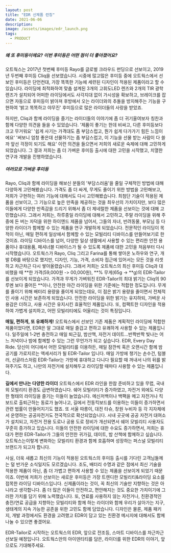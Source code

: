 ```yaml
---
layout: post
title: "EDR 신제품 런칭"
date: 2021-06-06
description: 
image: /assets/images/edr_launch.png
tags: 
  - PRODUCT
---
```


##### 왜 또 후미등이에요? 이번 후미등은 어떤 점이 더 좋아졌어요?
오트웍스는 2017년 첫번째 후미등 Rayo를 글로벌 크라우드 펀딩으로 선보이고, 2019년 두번째 후미등 Cliq을 선보였습니다. 시중에 많고많은 후미등 중에 오트웍스에서 선보인 후미등은 단언컨대, 가장 똑똑한 기능에 세련된 디자인이 적용된 제품이라고 할 수 있습니다. 라이딩에 최적화하여 맞춤 설계된 3개의 고휘도LED 렌즈와 2개의 TIR 광학 렌즈가 설치되어 어떠한 라이딩에서도 사각지대 없이 가시성을 확보하고, 브레이크를 잡으면 자동으로 후미등이 밝아져 후방에서 오는 라이더와의 추돌을 방지해주는 기능을 구현하여 '밝고 똑똑하고 야무진' 후미등으로 많은 라이더들의 사랑을 받았죠.

하지만, Cliq과 함께 라이딩을 즐기는 라이더들의 이야기에 좀 더 귀기울여보자 칭찬과 함께 다양한 의견을 들을 수 있었습니다. '제품이 좋기는 한데 비싸고, 다른 후미등보다 크고 무거워요' '쉽게 사기는 가격대도 좀 부담스럽고, 뭔가 쉽게 다가가기 힘든 느낌이에요' '써보니 엄청 좋은데 선물하기는 좀 부담스럽고, 이 기능을 선물 받는 사람이 다 쓸까 앞선 걱정이 되기도 해요' 이런 의견을 들으면서 저희의 새로운 숙제에 대해 고민하게 되었습니다. 그 결과 저희는 좀 더 가벼운 후미등 출시에 대한 고민을 시작했고, 치열한 연구과 개발을 진행하였습니다.


##### 여러모로 가벼운 후미등
Rayo, Cliq과 함께 라이딩을 해보신 분들의 '부담스러움'을 줄일 구체적인 방법에 대해 다양하게 고민해봤습니다. 가격도 좀 더 싸게, 무게도 줄이기 위한 방법을 고민해보고, 저희가 구현하는 여러 기능에 대해서도 다시 고민해봤습니다. 최첨단 기술이 적용된 제품을 선보이고, 그 기능으로 높은 만족을 제공하는 것을 최우선의 가치이지만, 보다 많은 이들에게 다양한 만족감을 드리기 위해서 좀 더 제네럴한 제품을 선보이는 것에 대해 고민했습니다.
그래서 저희는, 하루종일 라이딩에 대해서 고민하고, 주말 라이딩을 위해 주중에 돈 버는 자덕을 위한 하이엔드 제품을 넘어서, 그들의 자녀, 반려동물, 부모님 등 다양한 라이더가 함께할 수 있는 제품을 연구 개발하게 되었습니다. 전문적인 라이딩이 목적이 아닌, 매일 편하게 일상에서 함께할 수 있는 모빌리티  디바이스를 만들어보기로 한 것이죠. 라이딩 디바이스를 넘어, 다양한 일상 생활에서 사용할 수 있는 편리한 안전 용품이나 휴대용품, 패셔너블 디바이스가 될 수 있도록 제품에 대한 고민을 처음부터 다시 시작했습니다. 오트웍스가 Rayo, Cliq 그리고 Farina를 통해 쌓아온 노하우와 연구, 개발 DB를 바탕으로 했지만, 디자인, 기능, 가격, 소비자 접근에 있어서는 모든 것을 리셋하고 차근차근 다시 쌓아올렸습니다.
그래서 저희는 오트웍스의 최신 후미등 Cliq과 대비했을 때 **한 가격(59,000원 -> 00,000원), **% 무게(65g -> **g)의 EDR-Tailor를 선보이게 되었습니다.  가격과 무게가 가벼워진 EDR-Tailor의 최대 밝기는 Cliq의 90루멘 보다 줄어든 **이나, 안전한 야간 라이딩을 위한 기준에는 적합한 정도입니다. 무게를 줄이기 위해 배터리 용량을 줄이게 되었는데요, 이 점은 밝기 용량을 줄이면서 전체적인 사용 시간은 보존하게 되었습니다. 안전한 라이딩을 위한 밝기는 유지하되, 가벼운 사용감은 더하고, 사용 시간은 유지시킨 효율적인 제품입니다.
또, 컴팩트한 디자인을 적용하여 가볍게 설치하고, 어떤 모빌리티에도 어울리는 것이 특징입니다.

**매일, 편하게, 또 유쾌하게!**
오트웍스에서 선보인 기존 제품은 계획적인 라이딩에 적합한 제품이었다면, EDR은 말 그대로 매일 즐겁고 편하고 유쾌하게 사용할 수 있는 제품입니다. 일주일에 1-2번 충전하고 매일 퇴근길, 밤산책, 자전거 데이트...반짝반짝 빛나는 어느 저녁이나 밤에 함께할 수 있는 그런 무언가가 되고 싶습니다. EDR, Every Day Ride. 당신이 어디에서 어떤 모빌리티를 이용하든, 매일 잠깐씩 혹은 오랜시간 함께 밤 공기를 가로지르는 액세서리가 될 EDR-Tailor 입니다. 매일 가방에 챙기는 손수건, 텀블러, 선글라스처럼 EDR-Tailor는 가방에 휴대하고 다니다 필요할 때 꺼내서 나의 뒤를 밝혀주기도 하고, 나만의 자전거에 설치해두고 라이딩할 때마다 사용할 수 있는 제품입니다.

**길에서 만나는 다양한 라이더**
오트웍스에서 EDR 라인을 한참 준비하고 있을 무렵, 국내외 모빌리티 환경도 급변하였습니다. 쉐어 모빌리티가 증가하였고, 자전거 외에도 다양한 형태의 라이딩을 즐기는 이들이 늘었습니다. 메신저백이나 백팩을 메고 자전거나 킥보드로 출퇴근하는 동료가 늘어나고, 길에서 전동킥보드를 이용하는 이들이 증가하면서 관련 법률이 만들어지기도 했죠. 또 서울 따릉이, 대전 타슈, 창원 누비자 등 각 지자체에서 운영하는 공공자전거도 전국적으로 확산되었습니다. 시내 곳곳에 공공 자전거 대여소가 설치되고, 자전거 전용 도로나 공용 도로 정비가 개선되면서 쉐어 모빌리티 사용자도 꾸준히 증가하고 있습니다. 이들의 안전한 라이딩에 대한 수요도 증가하면서, 저희는 휴대가 편한 EDR-Tailor가 그들의 안전한 귀가길, 데이트, 밤 산책에 함께하고 싶습니다. 오트웍스는이렇게 변화하는 모빌리티 환경과 함께 호흡하며 성장하는 퍼스널 모빌리티 브랜드가 되고자 합니다.

사실, 더욱 새롭고 최신의 기능이 적용된 오트웍스의 후미등 출시를 기다린 고객님들께는 덜 반가운 소식일지도 모르겠습니다. 조도, 배터리 수명과 같은 점에서 최신 기술을 적용한 제품이 아닌, 좀 더 가볍고 편하게 사용할 수 있는 제품을 선보이게 되었기 때문이죠. 이번에 저희가 선보이는 새로운 후미등은 가장 트렌디한 모빌리티&라이딩 요소를 접목한 라이딩 디바이스입니다. 신제품이라는 것이, 꼭 최신의 기술만 지향하는 것은 아니라고 생각합니다. 좀 더 많은 이들이 안전하고, 편안해지는 것도 중요한 가치이기에 그러한 가치를 담기 위해 노력했습니다. 또, 연료를 사용하지 않는 자전거나, 친환경적인 충전/연료 공급을 지향하는 모빌리티와 함께 하는 라이더와 함께 우리가 살아가는 지구, 생태계의 지속 가능한 공존을 위한 고민도 함께 담았습니다. 디자인은 물론, 제품 패키지, 개발 과정에서도 환경을 고려했고 EDR이 담고 있는 친환경 메시지에 대해서도 함께 나눌 수 있으면 좋겠어요.

EDR-Tailor로 시작하는 오트웍스의 EDR, 앞으로 전조등, 스마트 디바이스를 차근차근 선보일 예정입니다. 오트웍스만의 아이덴티티를 담은, 라이더를 위한 EDR의 이야기, 앞으로도 기대해주세요.